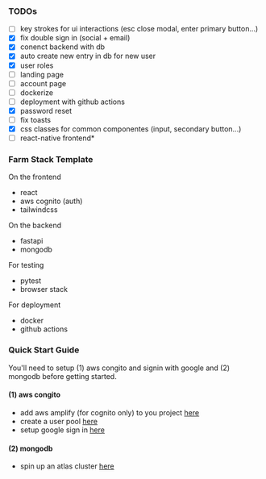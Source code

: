 ### TODOs
- [ ] key strokes for ui interactions (esc close modal, enter primary button...)
- [x] fix double sign in (social + email)
- [x] conenct backend with db
- [x] auto create new entry in db for new user
- [x] user roles
- [ ] landing page 
- [ ] account page
- [ ] dockerize
- [ ] deployment with github actions
- [x] password reset
- [ ] fix toasts
- [x] css classes for common componentes (input, secondary button...)
- [ ] react-native frontend*

### Farm Stack Template

On the frontend
- react
- aws cognito (auth)
- tailwindcss

On the backend
- fastapi
- mongodb

For testing
- pytest
- browser stack

For deployment
- docker
- github actions



### Quick Start Guide
You'll need to setup (1) aws congito and signin with google and (2) mongodb before getting started. 

#### (1) aws congito 
- add aws amplify (for cognito only) to you project [here](https://docs.amplify.aws/start/getting-started/installation/q/integration/react/)
- create a user pool [here](https://docs.aws.amazon.com/cognito/latest/developerguide/tutorial-create-user-pool.html)
- setup google sign in [here](https://docs.amplify.aws/lib/auth/social/q/platform/js/#setup-frontend)

#### (2) mongodb
- spin up an atlas cluster [here](https://www.mongodb.com/docs/atlas/getting-started/)

